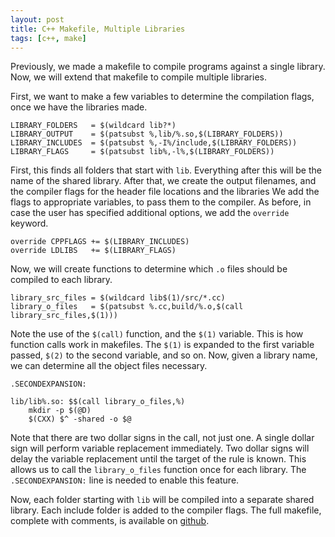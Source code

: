 ```yaml
---
layout: post
title: C++ Makefile, Multiple Libraries
tags: [c++, make]
---
```


Previously, we made a makefile to compile programs against a single library.
Now, we will extend that makefile to compile multiple libraries.

First, we want to make a few variables to determine the compilation flags,
  once we have the libraries made.

```make
LIBRARY_FOLDERS   = $(wildcard lib?*)
LIBRARY_OUTPUT    = $(patsubst %,lib/%.so,$(LIBRARY_FOLDERS))
LIBRARY_INCLUDES  = $(patsubst %,-I%/include,$(LIBRARY_FOLDERS))
LIBRARY_FLAGS     = $(patsubst lib%,-l%,$(LIBRARY_FOLDERS))
```

First, this finds all folders that start with `lib`.
Everything after this will be the name of the shared library.
After that, we create the output filenames,
  and the compiler flags for the header file locations
                             and the libraries
We add the flags to appropriate variables,
  to pass them to the compiler.
As before, in case the user has specified additional options,
  we add the `override` keyword.

```make
override CPPFLAGS += $(LIBRARY_INCLUDES)
override LDLIBS   += $(LIBRARY_FLAGS)
```

Now, we will create functions to determine which `.o` files
  should be compiled to each library.

```make
library_src_files = $(wildcard lib$(1)/src/*.cc)
library_o_files   = $(patsubst %.cc,build/%.o,$(call library_src_files,$(1)))
```

Note the use of the `$(call)` function, and the `$(1)` variable.
This is how function calls work in makefiles.
The `$(1)` is expanded to the first variable passed,
  `$(2)` to the second variable, and so on.
Now, given a library name, we can determine all the object files necessary.

```make
.SECONDEXPANSION:

lib/lib%.so: $$(call library_o_files,%)
	mkdir -p $(@D)
	$(CXX) $^ -shared -o $@
```

Note that there are two dollar signs in the call, not just one.
A single dollar sign will perform variable replacement immediately.
Two dollar signs will delay the variable replacement until the target of the rule is known.
This allows us to call the `library_o_files` function once for each library.
The `.SECONDEXPANSION:` line is needed to enable this feature.

Now, each folder starting with `lib` will be compiled into a separate shared library.
Each include folder is added to the compiler flags.
The full makefile, complete with comments, is available on
  [github](https://github.com/Lunderberg/sample_makefiles/blob/master/Makefile.multiple_libraries).